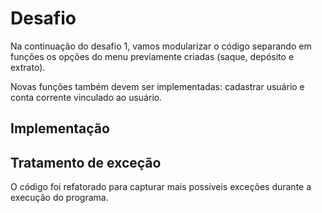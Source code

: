 # Desafio

Na continuação do desafio 1, vamos modularizar o código separando em funções os opções do menu previamente criadas (saque, depósito e extrato).

Novas funções também devem ser implementadas: cadastrar usuário e conta corrente vinculado ao usuário.

## Implementação



## Tratamento de exceção

O código foi refatorado para capturar mais possíveis exceções durante a execução do programa.
